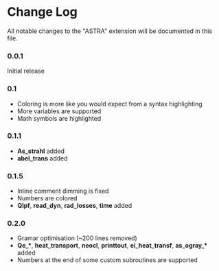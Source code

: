# Change Log

All notable changes to the "ASTRA" extension will be documented in this file.

### 0.0.1

Initial release

### 0.1

* Coloring is more like you would expect from a syntax highlighting
* More variables are supported
* Math symbols are highlighted

### 0.1.1

* **As_strahl** added
* **abel_trans** added

### 0.1.5
* Inline comment dimming is fixed 
* Numbers are colored
* **Qlpf**, **read_dyn**, **rad_losses**, **time** added

### 0.2.0
* Gramar optimisation (~200 lines removed)
*  **Qe_\***, **heat_transport**, **neocl**, **printtout**, **ei\_heat\_transf**, **as\_ogray\_\*** added
*  Numbers at the end of some custom subroutines are supported
